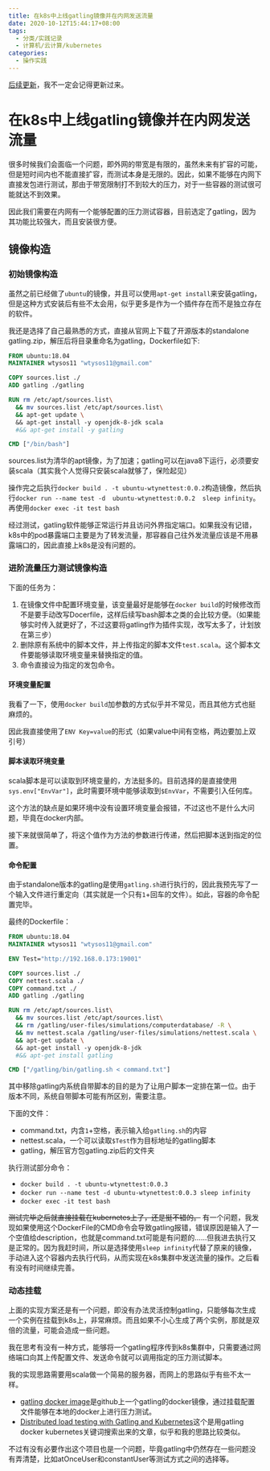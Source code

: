 ```yaml
---
title: 在k8s中上线gatling镜像并在内网发送流量
date: 2020-10-12T15:44:17+08:00
tags:
  - 分类/实践记录
  - 计算机/云计算/kubernetes
categories:
  - 操作实践
---
```


[后续更新](https://github.com/wtysos11/blogWiki/blob/master/%E9%A1%B9%E7%9B%AE%E5%AE%9E%E8%B7%B5/k8s/%E5%9C%A8k8s%E4%B8%AD%E4%B8%8A%E7%BA%BFgatling%E9%95%9C%E5%83%8F%E5%B9%B6%E5%9C%A8%E5%86%85%E7%BD%91%E5%8F%91%E9%80%81%E6%B5%81%E9%87%8F.md)，我不一定会记得更新过来。
# 在k8s中上线gatling镜像并在内网发送流量

很多时候我们会面临一个问题，即外网的带宽是有限的，虽然未来有扩容的可能，但是短时间内也不能直接扩容，而测试本身是无限的。因此，如果不能够在内网下直接发包进行测试，那由于带宽限制打不到较大的压力，对于一些容器的测试很可能就达不到效果。

因此我们需要在内网有一个能够配置的压力测试容器，目前选定了gatling，因为其功能比较强大，而且安装很方便。

## 镜像构造

### 初始镜像构造

虽然之前已经做了`ubuntu`的镜像，并且可以使用`apt-get install`来安装gatling，但是这种方式安装后有些不太会用，似乎更多是作为一个插件存在而不是独立存在的软件。

我还是选择了自己最熟悉的方式，直接从官网上下载了开源版本的standalone gatling.zip，解压后将目录重命名为gatling，Dockerfile如下:

```Dockerfile
FROM ubuntu:18.04
MAINTAINER wtysos11 "wtysos11@gmail.com"

COPY sources.list ./
ADD gatling ./gatling

RUN rm /etc/apt/sources.list\
  && mv sources.list /etc/apt/sources.list\
  && apt-get update \ 
  && apt-get install -y openjdk-8-jdk scala 
  #&& apt-get install -y gatling

CMD ["/bin/bash"]
```

sources.list为清华的apt镜像，为了加速；gatling可以在java8下运行，必须要安装scala（其实我个人觉得只安装scala就够了，保险起见）

操作完之后执行`docker build . -t ubuntu-wtynettest:0.0.2`构造镜像，然后执行`docker run --name test -d  ubuntu-wtynettest:0.0.2  sleep infinity`。再使用`docker exec -it test bash`

经过测试，gatling软件能够正常运行并且访问外界指定端口。如果我没有记错，k8s中的pod暴露端口主要是为了转发流量，那容器自己往外发流量应该是不用暴露端口的，因此直接上k8s是没有问题的。

### 进阶流量压力测试镜像构造

下面的任务为：
1. 在镜像文件中配置环境变量，该变量最好是能够在`docker build`的时候修改而不是要手动改写Docerfile，这样后续写bash脚本之类的会比较方便。（如果能够实时传入就更好了，不过这要将gatling作为插件实现，改写太多了，计划放在第三步）
2. 删除原有系统中的脚本文件，并上传指定的脚本文件`test.scala`。这个脚本文件要能够读取环境变量来替换指定的值。
3. 命令直接设为指定的发包命令。

#### 环境变量配置

我看了一下，使用`docker build`加参数的方式似乎并不常见，而且其他方式也挺麻烦的。

因此我直接使用了`ENV Key=value`的形式（如果value中间有空格，两边要加上双引号）

#### 脚本读取环境变量

scala脚本是可以读取到环境变量的，方法挺多的。目前选择的是直接使用`sys.env["EnvVar"]`，此时需要环境中能够读取到`$EnvVar`，不需要引入任何库。

这个方法的缺点是如果环境中没有设置环境变量会报错，不过这也不是什么大问题，毕竟在docker内部。

接下来就很简单了，将这个值作为方法的参数进行传递，然后把脚本送到指定的位置。

#### 命令配置

由于standalone版本的gatling是使用`gatling.sh`进行执行的，因此我预先写了一个输入文件进行重定向（其实就是一个只有`1`+回车的文件）。如此，容器的命令配置完毕。

最终的Dockerfile：
```Dockerfile
FROM ubuntu:18.04
MAINTAINER wtysos11 "wtysos11@gmail.com"

ENV Test="http://192.168.0.173:19001"

COPY sources.list ./
COPY nettest.scala ./
COPY command.txt ./
ADD gatling ./gatling

RUN rm /etc/apt/sources.list\
  && mv sources.list /etc/apt/sources.list\
  && rm /gatling/user-files/simulations/computerdatabase/ -R \
  && mv nettest.scala /gatling/user-files/simulations/nettest.scala \
  && apt-get update \ 
  && apt-get install -y openjdk-8-jdk 
  #&& apt-get install gatling

CMD ["/gatling/bin/gatling.sh < command.txt"]
```

其中移除gatling内系统自带脚本的目的是为了让用户脚本一定排在第一位。由于版本不同，系统自带脚本可能有所区别，需要注意。

下面的文件：
* command.txt，内含`1`+空格，表示输入给`gatling.sh`的内容
* nettest.scala，一个可以读取`$Test`作为目标地址的gatling脚本
* gatling，解压官方包gatling.zip后的文件夹


执行测试部分命令：
* `docker build . -t ubuntu-wtynettest:0.0.3`
* `docker run --name test -d ubuntu-wtynettest:0.0.3 sleep infinity`
* `docker exec -it test bash`

~~测试完毕之后就直接挂载在kubernetes上了，还是挺不错的。~~ 有一个问题，我发现如果使用这个DockerFile的CMD命令会导致gatling报错，错误原因是输入了一个空值给description，也就是command.txt可能是有问题的……但我进去执行又是正常的。因为我赶时间，所以是选择使用`sleep infinity`代替了原来的镜像，手动进入这个容器内去执行代码，从而实现在k8s集群中发送流量的操作。之后看有没有时间继续完善。


### 动态挂载

上面的实现方案还是有一个问题，即没有办法灵活控制gatling，只能够每次生成一个实例在挂载到k8s上，非常麻烦。而且如果不小心生成了两个实例，那就是双倍的流量，可能会造成一些问题。

我在思考有没有一种方式，能够将一个gatling程序传到k8s集群中，只需要通过网络端口向其上传配置文件、发送命令就可以调用指定的压力测试脚本。

我的实现思路需要用scala做一个简易的服务器，而网上的思路似乎有些不太一样。

* [gatling docker image](https://github.com/denvazh/gatling)是github上一个gatling的docker镜像，通过挂载配置文件能够在本地的docker上进行压力测试。
* [Distributed load testing with Gatling and Kubernetes](https://movile.blog/distributed-load-testing-with-gatling-and-kubernetes/)这个是用gatling docker kubernetes关键词搜索出来的文章，似乎和我的思路比较类似。

不过有没有必要作出这个项目也是一个问题，毕竟gatling中仍然存在一些问题没有弄清楚，比如atOnceUser和constantUser等测试方式之间的选择等。